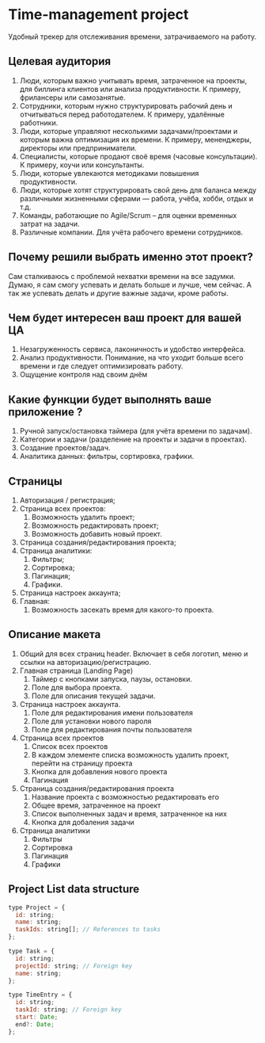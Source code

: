 # Time-management project

Удобный трекер для отслеживания времени, затрачиваемого на работу.

## Целевая аудитория

1. Люди, которым важно учитывать время, затраченное на проекты, для биллинга клиентов или анализа продуктивности. К примеру, фрилансеры или самозанятые.
2. Сотрудники, которым нужно структурировать рабочий день и отчитываться перед работодателем. К примеру, удалённые работники.
3. Люди, которые управляют несколькими задачами/проектами и которым важна оптимизация их времени. К примеру, мененджеры, директоры или предприниматели.
4. Специалисты, которые продают своё время (часовые консультации). К примеру, коучи или консультанты.
5. Люди, которые увлекаются методиками повышения продуктивности.
6. Люди, которые хотят структурировать свой день для баланса между различными жизненными сферами — работа, учёба, хобби, отдых и т.д.
7. Команды, работающие по Agile/Scrum – для оценки временных затрат на задачи.
8. Различные компании. Для учёта рабочего времени сотрудников.

## Почему решили выбрать именно этот проект?

Сам сталкиваюсь с проблемой нехватки времени на все задумки. Думаю, я сам смогу успевать и делать больше и лучше, чем сейчас. А так же успевать делать и другие важные задачи, кроме работы.  

## Чем будет интересен ваш проект для вашей ЦА

1. Незагруженность сервиса, лаконичность и удобство интерфейса.
2. Анализ продуктивности. Понимание, на что уходит больше всего времени и где следует оптимизировать работу.
3. Ощущение контроля над своим днём

## Какие функции будет выполнять ваше приложение ?

1. Ручной запуск/остановка таймера (для учёта времени по задачам).
2. Категории и задачи (разделение на проекты и задачи в проектах).
3. Создание проектов/задач.
4. Аналитика данных: фильтры, сортировка, графики.

## Cтраницы

1. Авторизация / регистрация;
2. Страница всех проектов:
   1. Возможность удалить проект;
   2. Возможность редактировать проект;
   3. Возможность добавить новый проект.
3. Страница создания/редактирования проекта;
4. Страница аналитики:
   1. Фильтры;
   2. Сортировка;
   3. Пагинация;
   4. Графики.
5. Страница настроек аккаунта;
6. Главная:
   1. Возможность засекать время для какого-то проекта.

## Описание макета

1. Общий для всех страниц header. Включает в себя логотип, меню и ссылки на авторизацию/регистрацию.
2. Главная страница (Landing Page)
   1. Таймер с кнопками запуска, паузы, остановки.
   2. Поле для выбора проекта.
   3. Поле для описания текущей задачи.
3. Страница настроек аккаунта.
   1. Поле для редактирования имени пользователя
   2. Поле для установки нового пароля
   3. Поле для редактирования почты пользователя
4. Страница всех проектов
   1. Список всех проектов
   2. В каждом элементе списка возможность удалить проект, перейти на страницу проекта
   3. Кнопка для добавления нового проекта
   4. Пагинация
5. Страница создания/редактирования проекта
   1. Название проекта с возможностью редактировать его
   2. Общее время, затраченное на проект
   3. Список выполненных задач и время, затраченное на них
   4. Кнопка для добаления задачи
6. Страница аналитики
   1. Фильтры
   2. Сортировка
   3. Пагинация
   4. Графики

## Project List data structure

``` javascript
type Project = {
  id: string;
  name: string;
  taskIds: string[]; // References to tasks
};

type Task = {
  id: string;
  projectId: string; // Foreign key
  name: string;
};

type TimeEntry = {
  id: string;
  taskId: string; // Foreign key
  start: Date;
  end?: Date;
};
```
